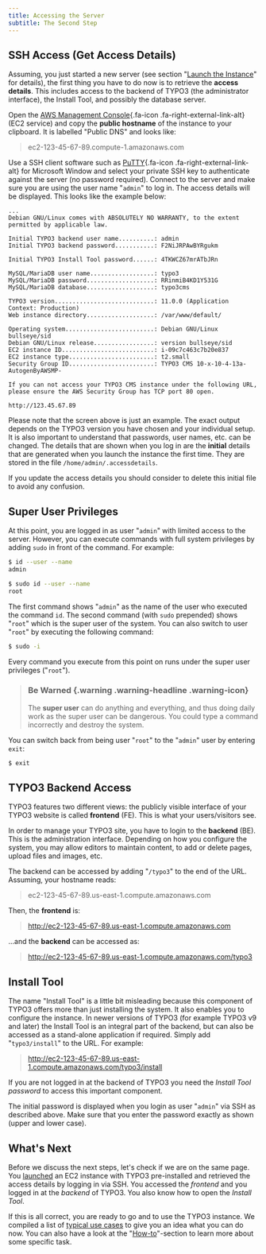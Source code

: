 ```yaml
---
title: Accessing the Server
subtitle: The Second Step
---
```


## SSH Access (Get Access Details)

Assuming, you just started a new server (see section "[Launch the Instance](launch.md)" for details), the first thing you have to do now is to retrieve the **access details**. This includes access to the backend of TYPO3 (the administrator interface), the Install Tool, and possibly the database server.

Open the [AWS Management Console](https://console.aws.amazon.com/ec2/){.fa-icon .fa-right-external-link-alt} (EC2 service) and copy the **public hostname** of the instance to your clipboard. It is labelled "Public DNS" and looks like:

> ec2-123-45-67-89.compute-1.amazonaws.com

Use a SSH client software such as [PuTTY](http://www.chiark.greenend.org.uk/~sgtatham/putty/){.fa-icon .fa-right-external-link-alt} for Microsoft Window and select your private SSH key to authenticate against the server (no password required). Connect to the server and make sure you are using the user name "`admin`" to log in. The access details will be displayed. This looks like the example below:

```text
...
Debian GNU/Linux comes with ABSOLUTELY NO WARRANTY, to the extent
permitted by applicable law.

Initial TYPO3 backend user name..........: admin
Initial TYPO3 backend password...........: F2NiJRPAwBYRgukm

Initial TYPO3 Install Tool password......: 4TKWCZ67mrATbJRn

MySQL/MariaDB user name..................: typo3
MySQL/MariaDB password...................: RRinmiB4KD1Y531G
MySQL/MariaDB database...................: typo3cms

TYPO3 version............................: 11.0.0 (Application Context: Production)
Web instance directory...................: /var/www/default/

Operating system.........................: Debian GNU/Linux bullseye/sid
Debian GNU/Linux release.................: version bullseye/sid
EC2 instance ID..........................: i-09c7c463c7b20e837
EC2 instance type........................: t2.small
Security Group ID........................: TYPO3 CMS 10-x-10-4-13a-AutogenByAWSMP-

If you can not access your TYPO3 CMS instance under the following URL,
please ensure the AWS Security Group has TCP port 80 open.

http://123.45.67.89
```

Please note that the screen above is just an example. The exact output depends on the TYPO3 version you have chosen and your individual setup. It is also important to understand that passwords, user names, etc. can be changed. The details that are shown when you log in are the **initial** details that are generated when you launch the instance the first time. They are stored in the file `/home/admin/.accessdetails`.

If you update the access details you should consider to delete this initial file to avoid any confusion.

## Super User Privileges

At this point, you are logged in as user "`admin`" with limited access to the server. However, you can execute commands with full system privileges by adding `sudo` in front of the command. For example:

```bash
$ id --user --name
admin
```

```bash
$ sudo id --user --name
root
```

The first command shows "`admin`" as the name of the user who executed the command `id`. The second command (with `sudo` prepended) shows "`root`" which is the super user of the system. You can also switch to user "`root`" by executing the following command:

```bash
$ sudo -i
```

Every command you execute from this point on runs under the super user privileges ("`root`").

> ### Be Warned {.warning .warning-headline .warning-icon}
>
> The **super user** can do anything and everything, and thus doing daily work as the super user can be dangerous. You could type a command incorrectly and destroy the system.

You can switch back from being user "`root`" to the "`admin`" user by entering `exit`:

```bash
$ exit
```

## TYPO3 Backend Access

TYPO3 features two different views: the publicly visible interface of your TYPO3 website is called **frontend** (FE). This is what your users/visitors see.

In order to manage your TYPO3 site, you have to login to the **backend** (BE). This is the administration interface. Depending on how you configure the system, you may allow editors to maintain content, to add or delete pages, upload files and images, etc.

The backend can be accessed by adding "`/typo3`" to the end of the URL. Assuming, your hostname reads:

> ec2-123-45-67-89.us-east-1.compute.amazonaws.com

Then, the **frontend** is:

> http://ec2-123-45-67-89.us-east-1.compute.amazonaws.com

...and the **backend** can be accessed as:

> http://ec2-123-45-67-89.us-east-1.compute.amazonaws.com/typo3

## Install Tool

The name "Install Tool" is a little bit misleading because this component of TYPO3 offers more than just installing the system. It also enables you to configure the instance. In newer versions of TYPO3 (for example TYPO3 v9 and later) the Install Tool is an integral part of the backend, but can also be accessed as a stand-alone application if required. Simply add "`typo3/install`" to the URL. For example:

> http://ec2-123-45-67-89.us-east-1.compute.amazonaws.com/typo3/install

If you are not logged in at the backend of TYPO3 you need the *Install Tool password* to access this important component.

The initial password is displayed when you login as user "`admin`" via SSH as described above. Make sure that you enter the password exactly as shown (upper and lower case).

## What's Next

Before we discuss the next steps, let's check if we are on the same page. You [launched](launch.md) an EC2 instance with TYPO3 pre-installed and retrieved the access details by logging in via SSH. You accessed the *frontend* and you logged in at the *backend* of TYPO3. You also know how to open the *Install Tool*.

If this is all correct, you are ready to go and to use the TYPO3 instance. We compiled a list of [typical use cases](../miscellaneous/typical-use-cases.md) to give you an idea what you can do now. You can also have a look at the "[How-to](../../how-to/)"-section to learn more about some specific task.
